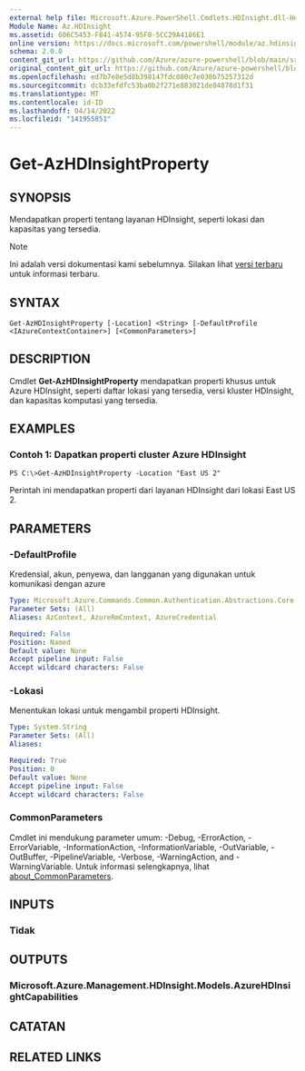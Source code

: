 ```yaml
---
external help file: Microsoft.Azure.PowerShell.Cmdlets.HDInsight.dll-Help.xml
Module Name: Az.HDInsight
ms.assetid: 606C5453-F841-4574-95F8-5CC29A4186E1
online version: https://docs.microsoft.com/powershell/module/az.hdinsight/get-azhdinsightproperty
schema: 2.0.0
content_git_url: https://github.com/Azure/azure-powershell/blob/main/src/HDInsight/HDInsight/help/Get-AzHDInsightProperty.md
original_content_git_url: https://github.com/Azure/azure-powershell/blob/main/src/HDInsight/HDInsight/help/Get-AzHDInsightProperty.md
ms.openlocfilehash: ed7b7e8e5d8b398147fdc080c7e030b75257312d
ms.sourcegitcommit: dcb33efdfc53ba0b2f271e883021de84878d1f31
ms.translationtype: MT
ms.contentlocale: id-ID
ms.lasthandoff: 04/14/2022
ms.locfileid: "141955851"
---
```

# Get-AzHDInsightProperty

## SYNOPSIS
Mendapatkan properti tentang layanan HDInsight, seperti lokasi dan kapasitas yang tersedia.

> [!NOTE]
>Ini adalah versi dokumentasi kami sebelumnya. Silakan lihat [versi terbaru](/powershell/module/az.hdinsight/get-azhdinsightproperty) untuk informasi terbaru.

## SYNTAX

```
Get-AzHDInsightProperty [-Location] <String> [-DefaultProfile <IAzureContextContainer>] [<CommonParameters>]
```

## DESCRIPTION
Cmdlet **Get-AzHDInsightProperty** mendapatkan properti khusus untuk Azure HDInsight, seperti daftar lokasi yang tersedia, versi kluster HDInsight, dan kapasitas komputasi yang tersedia.

## EXAMPLES

### Contoh 1: Dapatkan properti cluster Azure HDInsight
```
PS C:\>Get-AzHDInsightProperty -Location "East US 2"
```

Perintah ini mendapatkan properti dari layanan HDInsight dari lokasi East US 2.

## PARAMETERS

### -DefaultProfile
Kredensial, akun, penyewa, dan langganan yang digunakan untuk komunikasi dengan azure

```yaml
Type: Microsoft.Azure.Commands.Common.Authentication.Abstractions.Core.IAzureContextContainer
Parameter Sets: (All)
Aliases: AzContext, AzureRmContext, AzureCredential

Required: False
Position: Named
Default value: None
Accept pipeline input: False
Accept wildcard characters: False
```

### -Lokasi
Menentukan lokasi untuk mengambil properti HDInsight.

```yaml
Type: System.String
Parameter Sets: (All)
Aliases:

Required: True
Position: 0
Default value: None
Accept pipeline input: False
Accept wildcard characters: False
```

### CommonParameters
Cmdlet ini mendukung parameter umum: -Debug, -ErrorAction, -ErrorVariable, -InformationAction, -InformationVariable, -OutVariable, -OutBuffer, -PipelineVariable, -Verbose, -WarningAction, and -WarningVariable. Untuk informasi selengkapnya, lihat [about_CommonParameters](http://go.microsoft.com/fwlink/?LinkID=113216).

## INPUTS

### Tidak
## OUTPUTS

### Microsoft.Azure.Management.HDInsight.Models.AzureHDInsightCapabilities
## CATATAN

## RELATED LINKS
